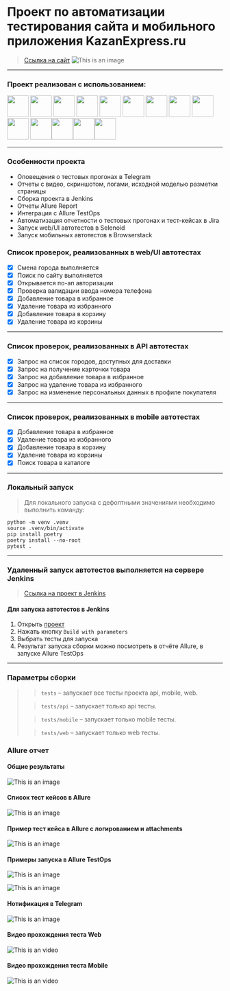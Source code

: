 # Проект по автоматизации тестирования сайта и мобильного приложения KazanExpress.ru

> <a target="_blank" href="https://kazanexpress.ru/">Ссылка на сайт</a>
![This is an image](design/images/main.png)
----
### Проект реализован с использованием:
<img src="design/icons/python-original.svg" width="50"> <img src="design/icons/pytest.png" width="50"> <img src="design/icons/intellij_pycharm.png" width="50"> <img src="design/icons/selene.png" width="50"> <img src="design/icons/selenoid.png" width="50"> <img src="design/icons/jenkins.png" width="50"> <img src="design/icons/allure_report.png" width="50"> <img src="design/icons/allure_testops.png" width="50"> <img src="design/icons/tg.png" width="50"> <img src="design/icons/jira.png" width="50">
<img src="design/icons/appium.png" width="50"><img src="design/icons/Github.png" width="50"><img src="design/icons/pysharm.png" width="50"><img src="design/icons/request.png" width="50">

----

### Особенности проекта

* Оповещения о тестовых прогонах в Telegram
* Отчеты с видео, скриншотом, логами, исходной моделью разметки страницы
* Сборка проекта в Jenkins
* Отчеты Allure Report
* Интеграция с Allure TestOps
* Автоматизация отчетности о тестовых прогонах и тест-кейсах в Jira
* Запуск web/UI автотестов в Selenoid
* Запуск мобильных автотестов в Browserstack

 ### Список проверок, реализованных в web/UI автотестах

- [x] Смена города выполняется
- [x] Поиск по сайту выполняется
- [x] Открывается по-ап авторизации
- [x] Проверка валидации ввода номера телефона
- [x] Добавление товара в избранное
- [x] Удаление товара из избранного
- [x] Добавление товара в корзину
- [x] Удаление товара из корзины

----
 ### Список проверок, реализованных в API автотестах

- [x] Запрос на список городов, доступных для доставки
- [x] Запрос на получение карточки товара
- [x] Запрос на добавление товара в избранное
- [x] Запрос на удаление товара из избранного
- [x] Запрос на изменение персональных данных в профиле покупателя

____

 ### Список проверок, реализованных в mobile автотестах

- [x] Добавление товара в избранное
- [x] Удаление товара из избранного
- [x] Добавление товара в корзину
- [x] Удаление товара из корзины
- [x] Поиск товара в каталоге

____

### Локальный запуск
> Для локального запуска с дефолтными значениями необходимо выполнить команду:
```
python -m venv .venv
source .venv/bin/activate
pip install poetry
poetry install --no-root
pytest .
```
----
### Удаленный запуск автотестов выполняется на сервере Jenkins
> <a target="_blank" href="https://jenkins.autotests.cloud/job/diplom_aozaki/">Ссылка на проект в Jenkins</a>
#### Для запуска автотестов в Jenkins

1. Открыть <a target="_blank" href="https://jenkins.autotests.cloud/job/diplom_aozaki/">проект</a>
2. Нажать кнопку `Build with parameters`
3. Выбрать тесты для запуска
4. Результат запуска сборки можно посмотреть в отчёте Allure, в запуске Allure TestOps
----

### Параметры сборки

>
> ><code>tests</code> – запускает все тесты проекта api, mobile, web.
>
> ><code>tests/api</code> – запускает только api тесты.
>
> ><code>tests/mobile</code> – запускает только mobile тесты.
> 
> ><code>tests/web</code> – запускает только web тесты.
### Allure отчет


#### Общие результаты
![This is an image](design/images/allure_report.png)
#### Список тест кейсов в Allure 
![This is an image](design/images/allure_list_tk.png)
#### Пример тест кейса в Allure с логированием и attachments 
![This is an image](design/images/allure_log_attach.png)
#### Примеры запуска в Allure TestOps
![This is an image](design/images/allure_testops.png)

![This is an image](design/images/allure_testOps_web.png)
#### Нотификация в Telegram
![This is an image](design/images/bot.png)
#### Видео прохождения теста Web
![This is an video](design/images/video.gif)
#### Видео прохождения теста Mobile
![This is an video](design/images/mobile.gif)



